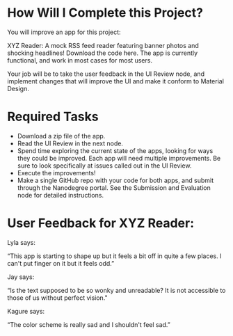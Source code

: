 # How Will I Complete this Project?

You will improve an app for this project:

XYZ Reader: A mock RSS feed reader featuring banner photos and shocking headlines! Download the code here.
The app is currently functional, and work in most cases for most users.

Your job will be to take the user feedback in the UI Review node, and implement changes that will improve the UI and make it conform to Material Design.

# Required Tasks

* Download a zip file of the app.
* Read the UI Review in the next node.
* Spend time exploring the current state of the apps, looking for ways they could be improved. Each app will need multiple improvements. Be sure to look
specifically at issues called out in the UI Review.
* Execute the improvements!
* Make a single GitHub repo with your code for both apps, and submit through the Nanodegree portal. See the Submission and Evaluation node for detailed instructions.

# User Feedback for XYZ Reader:

Lyla says:

“This app is starting to shape up but it feels a bit off in quite a few places. I can't put finger on it but it feels odd.”

Jay says:

“Is the text supposed to be so wonky and unreadable? It is not accessible to those of us without perfect vision."

Kagure says:

“The color scheme is really sad and I shouldn't feel sad.”